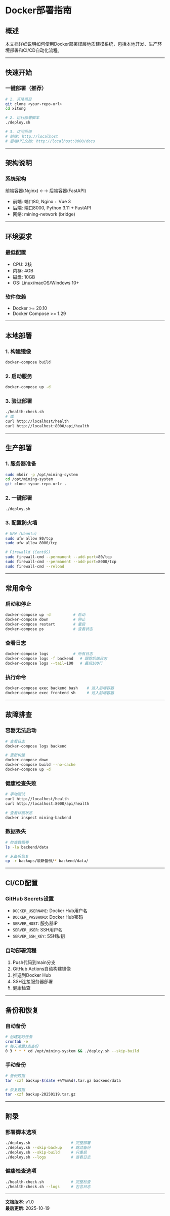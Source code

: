 # Docker部署指南

## 概述

本文档详细说明如何使用Docker部署煤层地质建模系统，包括本地开发、生产环境部署和CI/CD自动化流程。

---

## 快速开始

### 一键部署（推荐）

```bash
# 1. 克隆项目
git clone <your-repo-url>
cd xitong

# 2. 运行部署脚本
./deploy.sh

# 3. 访问系统
# 前端: http://localhost
# 后端API文档: http://localhost:8000/docs
```

---

## 架构说明

### 系统架构

前端容器(Nginx) ←→ 后端容器(FastAPI)

- 前端: 端口80, Nginx + Vue 3
- 后端: 端口8000, Python 3.11 + FastAPI
- 网络: mining-network (bridge)

---

## 环境要求

### 最低配置
- CPU: 2核
- 内存: 4GB
- 磁盘: 10GB
- OS: Linux/macOS/Windows 10+

### 软件依赖
- Docker >= 20.10
- Docker Compose >= 1.29

---

## 本地部署

### 1. 构建镜像
```bash
docker-compose build
```

### 2. 启动服务
```bash
docker-compose up -d
```

### 3. 验证部署
```bash
./health-check.sh
# 或
curl http://localhost/health
curl http://localhost:8000/api/health
```

---

## 生产部署

### 1. 服务器准备
```bash
sudo mkdir -p /opt/mining-system
cd /opt/mining-system
git clone <your-repo-url> .
```

### 2. 一键部署
```bash
./deploy.sh
```

### 3. 配置防火墙
```bash
# UFW (Ubuntu)
sudo ufw allow 80/tcp
sudo ufw allow 8000/tcp

# Firewalld (CentOS)
sudo firewall-cmd --permanent --add-port=80/tcp
sudo firewall-cmd --permanent --add-port=8000/tcp
sudo firewall-cmd --reload
```

---

## 常用命令

### 启动和停止
```bash
docker-compose up -d          # 启动
docker-compose down           # 停止
docker-compose restart        # 重启
docker-compose ps             # 查看状态
```

### 查看日志
```bash
docker-compose logs           # 所有日志
docker-compose logs -f backend   # 跟踪后端日志
docker-compose logs --tail=100   # 最后100行
```

### 执行命令
```bash
docker-compose exec backend bash    # 进入后端容器
docker-compose exec frontend sh     # 进入前端容器
```

---

## 故障排查

### 容器无法启动
```bash
# 查看日志
docker-compose logs backend

# 重新构建
docker-compose down
docker-compose build --no-cache
docker-compose up -d
```

### 健康检查失败
```bash
# 手动测试
curl http://localhost/health
curl http://localhost:8000/api/health

# 查看详细状态
docker inspect mining-backend
```

### 数据丢失
```bash
# 检查数据卷
ls -la backend/data

# 从备份恢复
cp -r backups/最新备份/* backend/data/
```

---

## CI/CD配置

### GitHub Secrets设置
- `DOCKER_USERNAME`: Docker Hub用户名
- `DOCKER_PASSWORD`: Docker Hub密码
- `SERVER_HOST`: 服务器IP
- `SERVER_USER`: SSH用户名
- `SERVER_SSH_KEY`: SSH私钥

### 自动部署流程
1. Push代码到main分支
2. GitHub Actions自动构建镜像
3. 推送到Docker Hub
4. SSH连接服务器部署
5. 健康检查

---

## 备份和恢复

### 自动备份
```bash
# 创建定时任务
crontab -e
# 每天凌晨3点备份
0 3 * * * cd /opt/mining-system && ./deploy.sh --skip-build
```

### 手动备份
```bash
# 备份数据
tar -czf backup-$(date +%Y%m%d).tar.gz backend/data

# 恢复数据
tar -xzf backup-20250119.tar.gz
```

---

## 附录

### 部署脚本选项
```bash
./deploy.sh                  # 完整部署
./deploy.sh --skip-backup    # 跳过备份
./deploy.sh --skip-build     # 只重启
./deploy.sh --logs           # 查看日志
```

### 健康检查选项
```bash
./health-check.sh            # 完整检查
./health-check.sh --logs     # 包含日志
```

---

**文档版本**: v1.0  
**最后更新**: 2025-10-19
